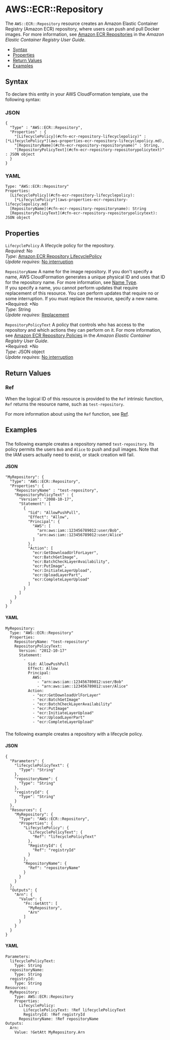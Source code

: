 # AWS::ECR::Repository<a name="aws-resource-ecr-repository"></a>

The `AWS::ECR::Repository` resource creates an Amazon Elastic Container Registry \(Amazon ECR\) repository, where users can push and pull Docker images\. For more information, see [Amazon ECR Repositories](http://docs.aws.amazon.com/AmazonECR/latest/userguide/Repositories.html) in the *Amazon Elastic Container Registry User Guide*\.


+ [Syntax](#aws-resource-ecr-repository-syntax)
+ [Properties](#aws-resource-ecr-repository-properties)
+ [Return Values](#aws-resource-ecr-repository-returnvalues)
+ [Examples](#aws-resource-ecr-repository-examples)

## Syntax<a name="aws-resource-ecr-repository-syntax"></a>

To declare this entity in your AWS CloudFormation template, use the following syntax:

### JSON<a name="aws-resource-ecr-repository-syntax.json"></a>

```
{
  "Type" : "AWS::ECR::Repository",
  "Properties" : {
    "[LifecyclePolicy](#cfn-ecr-repository-lifecyclepolicy)" : [*LifecyclePolicy*](aws-properties-ecr-repository-lifecyclepolicy.md),
    "[RepositoryName](#cfn-ecr-repository-repositoryname)" : String,
    "[RepositoryPolicyText](#cfn-ecr-repository-repositorypolicytext)" : JSON object
  }
}
```

### YAML<a name="aws-resource-ecr-repository-syntax.yaml"></a>

```
Type: "AWS::ECR::Repository"
Properties: 
  [LifecyclePolicy](#cfn-ecr-repository-lifecyclepolicy):
    [*LifecyclePolicy*](aws-properties-ecr-repository-lifecyclepolicy.md)
  [RepositoryName](#cfn-ecr-repository-repositoryname): String
  [RepositoryPolicyText](#cfn-ecr-repository-repositorypolicytext): JSON object
```

## Properties<a name="aws-resource-ecr-repository-properties"></a>

`LifecyclePolicy`  <a name="cfn-ecr-repository-lifecyclepolicy"></a>
A lifecycle policy for the repository\.  
*Required*: No  
*Type*: [Amazon ECR Repository LifecyclePolicy](aws-properties-ecr-repository-lifecyclepolicy.md)  
*Update requires*: [No interruption](using-cfn-updating-stacks-update-behaviors.md#update-no-interrupt)

`RepositoryName`  <a name="cfn-ecr-repository-repositoryname"></a>
A name for the image repository\. If you don't specify a name, AWS CloudFormation generates a unique physical ID and uses that ID for the repository name\. For more information, see [Name Type](aws-properties-name.md)\.  
If you specify a name, you cannot perform updates that require replacement of this resource\. You can perform updates that require no or some interruption\. If you must replace the resource, specify a new name\.
*Required: *No  
*Type*: String  
*Update requires*: [Replacement](using-cfn-updating-stacks-update-behaviors.md#update-replacement)

`RepositoryPolicyText`  <a name="cfn-ecr-repository-repositorypolicytext"></a>
A policy that controls who has access to the repository and which actions they can perform on it\. For more information, see [Amazon ECR Repository Policies](http://docs.aws.amazon.com/AmazonECR/latest/userguide/RepositoryPolicies.html) in the *Amazon Elastic Container Registry User Guide*\.  
*Required: *No  
*Type*: JSON object  
*Update requires*: [No interruption](using-cfn-updating-stacks-update-behaviors.md#update-no-interrupt)

## Return Values<a name="aws-resource-ecr-repository-returnvalues"></a>

### Ref<a name="w3ab2c21c10d514c11b2"></a>

When the logical ID of this resource is provided to the `Ref` intrinsic function, `Ref` returns the resource name, such as `test-repository`\.

For more information about using the `Ref` function, see [Ref](intrinsic-function-reference-ref.md)\.

## Examples<a name="aws-resource-ecr-repository-examples"></a>

### <a name="aws-resource-ecr-repository-example1"></a>

The following example creates a repository named `test-repository`\. Its policy permits the users `Bob` and `Alice` to push and pull images\. Note that the IAM users actually need to exist, or stack creation will fail\.

#### JSON<a name="aws-resource-ecr-repository-example1.json"></a>

```
"MyRepository": {
  "Type": "AWS::ECR::Repository",
  "Properties": {
    "RepositoryName" : "test-repository",
    "RepositoryPolicyText" : {
      "Version": "2008-10-17",
      "Statement": [
        {
          "Sid": "AllowPushPull",
          "Effect": "Allow",
          "Principal": {
            "AWS": [
              "arn:aws:iam::123456789012:user/Bob",
              "arn:aws:iam::123456789012:user/Alice"
            ]
          },
          "Action": [
            "ecr:GetDownloadUrlForLayer",
            "ecr:BatchGetImage",
            "ecr:BatchCheckLayerAvailability",
            "ecr:PutImage",
            "ecr:InitiateLayerUpload",
            "ecr:UploadLayerPart",
            "ecr:CompleteLayerUpload"
          ]
        }
      ]
    }
  }
}
```

#### YAML<a name="aws-resource-ecr-repository-example1.yaml"></a>

```
MyRepository: 
  Type: "AWS::ECR::Repository"
  Properties: 
    RepositoryName: "test-repository"
    RepositoryPolicyText: 
      Version: "2012-10-17"
      Statement: 
        - 
          Sid: AllowPushPull
          Effect: Allow
          Principal: 
            AWS: 
              - "arn:aws:iam::123456789012:user/Bob"
              - "arn:aws:iam::123456789012:user/Alice"
          Action: 
            - "ecr:GetDownloadUrlForLayer"
            - "ecr:BatchGetImage"
            - "ecr:BatchCheckLayerAvailability"
            - "ecr:PutImage"
            - "ecr:InitiateLayerUpload"
            - "ecr:UploadLayerPart"
            - "ecr:CompleteLayerUpload"
```

### <a name="aws-resource-ecr-repository-example2"></a>

The following example creates a repository with a lifecycle policy\.

#### JSON<a name="aws-resource-ecr-repository-example2.json"></a>

```
{
  "Parameters": {
    "lifecyclePolicyText": {
      "Type": "String"
    },
    "repositoryName": {
      "Type": "String"
    },
    "registryId": {
      "Type": "String"
    }
  },
  "Resources": {
    "MyRepository": {
      "Type": "AWS::ECR::Repository",
      "Properties": {
        "LifecyclePolicy": {
          "LifecyclePolicyText": {
            "Ref": "lifecyclePolicyText"
          },
          "RegistryId": {
            "Ref": "registryId"
          }
        },
        "RepositoryName": {
          "Ref": "repositoryName"
        }
      }
    }
  },
  "Outputs": {
    "Arn": {
      "Value": {
        "Fn::GetAtt": [
          "MyRepository",
          "Arn"
        ]
      }
    }
  }
}
```

#### YAML<a name="aws-resource-ecr-repository-example2.yaml"></a>

```
Parameters:    
  lifecyclePolicyText:
    Type: String
  repositoryName:
    Type: String
  registryId:
    Type: String
Resources:
  MyRepository:
    Type: AWS::ECR::Repository
    Properties:
      LifecyclePolicy:
        LifecyclePolicyText: !Ref lifecyclePolicyText
        RegistryId: !Ref registryId
      RepositoryName: !Ref repositoryName
Outputs:    
  Arn:
    Value: !GetAtt MyRepository.Arn
```